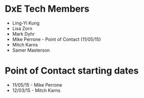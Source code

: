 # DxE Tech Members

 * Ling-Yi Kung
 * Lisa Zorn
 * Mark Dyhr
 * Mike Perrone - Point of Contact (11/05/15)
 * Mitch Karns
 * Samer Masterson

# Point of Contact starting dates

 * 11/05/15 - Mike Perrone
 * 12/03/15 - Mitch Karns
